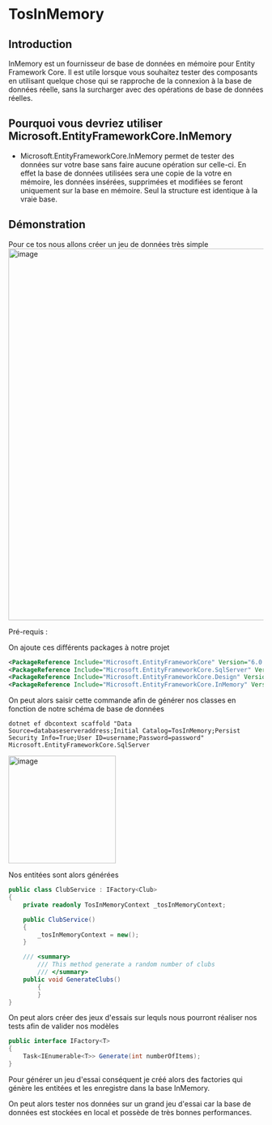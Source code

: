 # TosInMemory

## Introduction 

InMemory est un fournisseur de base de données en mémoire pour Entity Framework Core. Il est utile lorsque vous souhaitez tester des composants en utilisant quelque chose qui se rapproche de la connexion à la base de données réelle, sans la surcharger avec des opérations de base de données réelles.

## Pourquoi vous devriez utiliser Microsoft.EntityFrameworkCore.InMemory

- Microsoft.EntityFrameworkCore.InMemory permet de tester des données sur votre base sans faire aucune opération sur celle-ci. En effet la base de données utilisées sera une copie de la votre en mémoire, les données insérées, supprimées et modifiées se feront uniquement sur la base en mémoire. Seul la structure est identique à la vraie base.


## Démonstration

Pour ce tos nous allons créer un jeu de données très simple
<img width="732" alt="image" src="https://user-images.githubusercontent.com/67638928/165962051-e561deeb-0fb0-4d14-af5b-9c45a5310a82.png">


Pré-requis :

On ajoute ces différents packages à notre projet

```XML
<PackageReference Include="Microsoft.EntityFrameworkCore" Version="6.0.4" />
<PackageReference Include="Microsoft.EntityFrameworkCore.SqlServer" Version="6.0.4" />
<PackageReference Include="Microsoft.EntityFrameworkCore.Design" Version="6.0.4">
<PackageReference Include="Microsoft.EntityFrameworkCore.InMemory" Version="6.0.4" />
```

On peut alors saisir cette commande afin de générer nos classes en fonction de notre schéma de base de données
```
dotnet ef dbcontext scaffold "Data Source=databaseserveraddress;Initial Catalog=TosInMemory;Persist Security Info=True;User ID=username;Password=password" Microsoft.EntityFrameworkCore.SqlServer
```

<img width="212" alt="image" src="https://user-images.githubusercontent.com/67638928/165966573-a6091e76-2df5-4108-8b20-5fe3468cbc3d.png">

Nos entitées sont alors générées

```C#
public class ClubService : IFactory<Club>
{
	private readonly TosInMemoryContext _tosInMemoryContext;

	public ClubService()
	{
		_tosInMemoryContext = new();
	}

	/// <summary>
        /// This method generate a random number of clubs
        /// </summary>
	public void GenerateClubs()
        {
        }
}
````
On peut alors créer des jeux d'essais sur lequls nous pourront réaliser nos tests afin de valider nos modèles

```C#
public interface IFactory<T>
{
	Task<IEnumerable<T>> Generate(int numberOfItems);
}
```
Pour générer un jeu d'essai conséquent je créé alors des factories qui génère les entitées et les enregistre dans la base InMemory.

On peut alors tester nos données sur un grand jeu d'essai car la base de données est stockées en local et possède de très bonnes performances.



  


